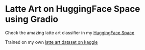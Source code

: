 # Latte Art on HuggingFace Space using Gradio

Check the amazing latte art classifier in my [HuggingFace Space](https://huggingface.co/spaces/saicmsaicm/latte-art)

Trained on my own [latte art dataset on kaggle](https://www.kaggle.com/datasets/mingchenadam/latte-art-train)
